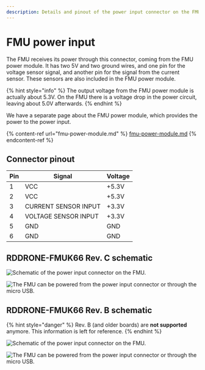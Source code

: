 ```yaml
---
description: Details and pinout of the power input connector on the FMU.
---
```


# FMU power input

The FMU receives its power through this connector, coming from the FMU power module. It has two 5V and two ground wires, and one pin for the voltage sensor signal, and another pin for the signal from the current sensor. These sensors are also included in the FMU power module.

{% hint style="info" %}
The output voltage from the FMU power module is actually about 5.3V. On the FMU there is a voltage drop in the power circuit, leaving about 5.0V afterwards.
{% endhint %}

We have a separate page about the FMU power module, which provides the power to the power input.

{% content-ref url="fmu-power-module.md" %}
[fmu-power-module.md](fmu-power-module.md)
{% endcontent-ref %}

## Connector pinout

| Pin | Signal               | Voltage |
| --- | -------------------- | ------- |
| 1   | VCC                  | +5.3V   |
| 2   | VCC                  | +5.3V   |
| 3   | CURRENT SENSOR INPUT | +3.3V   |
| 4   | VOLTAGE SENSOR INPUT | +3.3V   |
| 5   | GND                  | GND     |
| 6   | GND                  | GND     |

## RDDRONE-FMUK66 Rev. C schematic

![Schematic of the power input connector on the FMU.](../../../.gitbook/assets/C-powerin.png)

![The FMU can be powered from the power input connector or through the micro USB.](../../../.gitbook/assets/C-power.png)



## RDDRONE-FMUK66 Rev. B schematic

{% hint style="danger" %}
Rev. B (and older boards) are **not supported** anymore. This information is left for reference.
{% endhint %}

![Schematic of the power input connector on the FMU.](<../../../.gitbook/assets/power\_in (2).png>)

![The FMU can be powered from the power input connector or through the micro USB.](<../../../.gitbook/assets/power (1).png>)
